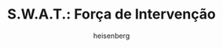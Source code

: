 ---
layout: post
author: heisenberg
category: Séries
post_date: '2022-05-25T04:02:28.196Z'
post_modified: '2022-05-25T04:02:28.196Z'
title: 'S.W.A.T.: Força de Intervenção'
description: 'Dividido entre a corporação e as ruas, o tenente Daniel Harrelson encara a missão de liderar uma unidade do Esquadrão de Armas e Táticas Especiais na comunidade onde cresceu.'
poster_path: /am7NOjx56BpJOh1yFy6P70WmuTb.jpg
tmdb_id: 71790
imdb_id: tt6111130
runtime: 42
release_date: '2017-11-02'
genres:
  - Ação
  - Aventura
  - Crime
  - Drama
casts:
  - Shemar Moore
  - Alex Russell
  - Lina Esco
  - Jay Harrington
  - Kenny Johnson
  - David Lim
crews:
  - Aaron Rahsaan Thomas
trailer: aTZMzZdcgh0
certification: 14
adult: false
vote_average: 8.1
vote_count: 946
qualitys:
  - 1080p
  - 720p
audios:
  - Dual Áudio
  - Português
  - Inglês
extensions:
  - mkv
  - mp4
---